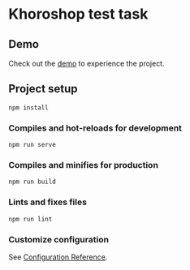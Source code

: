 # Khoroshop test task

## Demo
Check out the [demo](https://o-drozzdyk.github.io/Khoroshop-test-task/) to experience the project.

## Project setup
```
npm install
```

### Compiles and hot-reloads for development
```
npm run serve
```

### Compiles and minifies for production
```
npm run build
```

### Lints and fixes files
```
npm run lint
```

### Customize configuration
See [Configuration Reference](https://cli.vuejs.org/config/).
